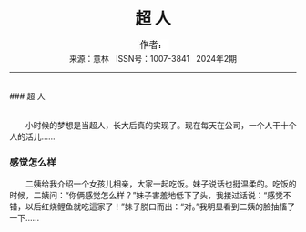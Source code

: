 # <center>超 人</center>

<div align=center><img src="https://raw.githubusercontent.com/leaguecn/magazines/main/img_authors/%25d7%25f7%25d5%25df%25a3%25ba.jpg"></div>

<center>来源：意林   ISSN号：1007-3841   2024年2期</center>

* * *

<br>### 超 人

  
<br>　　小时候的梦想是当超人，长大后真的实现了。现在每天在公司，一个人干十个人的活儿……

### 感觉怎么样

  
　　二姨给我介绍一个女孩儿相亲，大家一起吃饭。妹子说话也挺温柔的。吃饭的时候，二姨问：“你俩感觉怎么样？”妹子害羞地低下了头，我接过话说：“感觉不错，以后红烧鲤鱼就吃這家了！”妹子脱口而出：“对。”我明显看到二姨的脸抽搐了一下……
